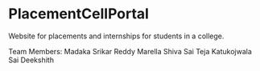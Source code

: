 # PlacementCellPortal
Website for placements and internships for students in a college.

Team Members:
Madaka Srikar Reddy
Marella Shiva Sai Teja
Katukojwala Sai Deekshith

